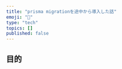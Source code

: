 ```yaml
---
title: "prisma migrationを途中から導入した話"
emoji: "🐡"
type: "tech"
topics: []
published: false
---
```


## 目的